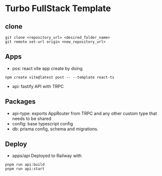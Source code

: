 # Turbo FullStack Template

## clone

```
git clone <repository_url> <desired_folder_name>
git remote set-url origin <new_repository_url>
```

## Apps

- pos: react vite app create by doing

```
npm create vite@latest post -- --template react-ts
```

- api: fastify API with TRPC

## Packages

- api-type: exports AppRouter from TRPC and any other custom type that needs to be shared
- config: base typescript config
- db: prisma config, schema and migrations.

## Deploy
- apps/api
Deployed to Railway with

```
pnpm run api:build
pnpm run api:start
```
